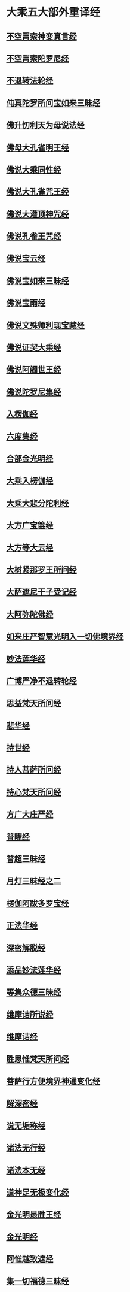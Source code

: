 # 大乘五大部外重译经

## [不空罥索神变真言经](宗教\佛藏\乾隆藏\大乘五大部外重译经\不空罥索神变真言经)

## [不空罥索陀罗尼经](宗教\佛藏\乾隆藏\大乘五大部外重译经\不空罥索陀罗尼经)

## [不退转法轮经](宗教\佛藏\乾隆藏\大乘五大部外重译经\不退转法轮经)

## [伅真陀罗所问宝如来三昧经](宗教\佛藏\乾隆藏\大乘五大部外重译经\伅真陀罗所问宝如来三昧经)

## [佛升忉利天为母说法经](宗教\佛藏\乾隆藏\大乘五大部外重译经\佛升忉利天为母说法经)

## [佛母大孔雀明王经](宗教\佛藏\乾隆藏\大乘五大部外重译经\佛母大孔雀明王经)

## [佛说大乘同性经](宗教\佛藏\乾隆藏\大乘五大部外重译经\佛说大乘同性经)

## [佛说大孔雀咒王经](宗教\佛藏\乾隆藏\大乘五大部外重译经\佛说大孔雀咒王经)

## [佛说大灌顶神咒经](宗教\佛藏\乾隆藏\大乘五大部外重译经\佛说大灌顶神咒经)

## [佛说孔雀王咒经](宗教\佛藏\乾隆藏\大乘五大部外重译经\佛说孔雀王咒经)

## [佛说宝云经](宗教\佛藏\乾隆藏\大乘五大部外重译经\佛说宝云经)

## [佛说宝如来三昧经](宗教\佛藏\乾隆藏\大乘五大部外重译经\佛说宝如来三昧经)

## [佛说宝雨经](宗教\佛藏\乾隆藏\大乘五大部外重译经\佛说宝雨经)

## [佛说文殊师利现宝藏经](宗教\佛藏\乾隆藏\大乘五大部外重译经\佛说文殊师利现宝藏经)

## [佛说证契大乘经](宗教\佛藏\乾隆藏\大乘五大部外重译经\佛说证契大乘经)

## [佛说阿阇世王经](宗教\佛藏\乾隆藏\大乘五大部外重译经\佛说阿阇世王经)

## [佛说陀罗尼集经](宗教\佛藏\乾隆藏\大乘五大部外重译经\佛说陀罗尼集经)

## [入楞伽经](宗教\佛藏\乾隆藏\大乘五大部外重译经\入楞伽经)

## [六度集经](宗教\佛藏\乾隆藏\大乘五大部外重译经\六度集经)

## [合部金光明经](宗教\佛藏\乾隆藏\大乘五大部外重译经\合部金光明经)

## [大乘入楞伽经](宗教\佛藏\乾隆藏\大乘五大部外重译经\大乘入楞伽经)

## [大乘大悲分陀利经](宗教\佛藏\乾隆藏\大乘五大部外重译经\大乘大悲分陀利经)

## [大方广宝箧经](宗教\佛藏\乾隆藏\大乘五大部外重译经\大方广宝箧经)

## [大方等大云经](宗教\佛藏\乾隆藏\大乘五大部外重译经\大方等大云经)

## [大树紧那罗王所问经](宗教\佛藏\乾隆藏\大乘五大部外重译经\大树紧那罗王所问经)

## [大萨遮尼干子受记经](宗教\佛藏\乾隆藏\大乘五大部外重译经\大萨遮尼干子受记经)

## [大阿弥陀佛经](宗教\佛藏\乾隆藏\大乘五大部外重译经\大阿弥陀佛经)

## [如来庄严智慧光明入一切佛境界经](宗教\佛藏\乾隆藏\大乘五大部外重译经\如来庄严智慧光明入一切佛境界经)

## [妙法莲华经](宗教\佛藏\乾隆藏\大乘五大部外重译经\妙法莲华经)

## [广博严净不退转轮经](宗教\佛藏\乾隆藏\大乘五大部外重译经\广博严净不退转轮经)

## [思益梵天所问经](宗教\佛藏\乾隆藏\大乘五大部外重译经\思益梵天所问经)

## [悲华经](宗教\佛藏\乾隆藏\大乘五大部外重译经\悲华经)

## [持世经](宗教\佛藏\乾隆藏\大乘五大部外重译经\持世经)

## [持人菩萨所问经](宗教\佛藏\乾隆藏\大乘五大部外重译经\持人菩萨所问经)

## [持心梵天所问经](宗教\佛藏\乾隆藏\大乘五大部外重译经\持心梵天所问经)

## [方广大庄严经](宗教\佛藏\乾隆藏\大乘五大部外重译经\方广大庄严经)

## [普曜经](宗教\佛藏\乾隆藏\大乘五大部外重译经\普曜经)

## [普超三昧经](宗教\佛藏\乾隆藏\大乘五大部外重译经\普超三昧经)

## [月灯三昧经之二](宗教\佛藏\乾隆藏\大乘五大部外重译经\月灯三昧经之二)

## [楞伽阿跋多罗宝经](宗教\佛藏\乾隆藏\大乘五大部外重译经\楞伽阿跋多罗宝经)

## [正法华经](宗教\佛藏\乾隆藏\大乘五大部外重译经\正法华经)

## [深密解脱经](宗教\佛藏\乾隆藏\大乘五大部外重译经\深密解脱经)

## [添品妙法莲华经](宗教\佛藏\乾隆藏\大乘五大部外重译经\添品妙法莲华经)

## [等集众德三昧经](宗教\佛藏\乾隆藏\大乘五大部外重译经\等集众德三昧经)

## [维摩诘所说经](宗教\佛藏\乾隆藏\大乘五大部外重译经\维摩诘所说经)

## [维摩诘经](宗教\佛藏\乾隆藏\大乘五大部外重译经\维摩诘经)

## [胜思惟梵天所问经](宗教\佛藏\乾隆藏\大乘五大部外重译经\胜思惟梵天所问经)

## [菩萨行方便境界神通变化经](宗教\佛藏\乾隆藏\大乘五大部外重译经\菩萨行方便境界神通变化经)

## [解深密经](宗教\佛藏\乾隆藏\大乘五大部外重译经\解深密经)

## [说无垢称经](宗教\佛藏\乾隆藏\大乘五大部外重译经\说无垢称经)

## [诸法无行经](宗教\佛藏\乾隆藏\大乘五大部外重译经\诸法无行经)

## [诸法本无经](宗教\佛藏\乾隆藏\大乘五大部外重译经\诸法本无经)

## [道神足无极变化经](宗教\佛藏\乾隆藏\大乘五大部外重译经\道神足无极变化经)

## [金光明最胜王经](宗教\佛藏\乾隆藏\大乘五大部外重译经\金光明最胜王经)

## [金光明经](宗教\佛藏\乾隆藏\大乘五大部外重译经\金光明经)

## [阿惟越致遮经](宗教\佛藏\乾隆藏\大乘五大部外重译经\阿惟越致遮经)

## [集一切福德三昧经](宗教\佛藏\乾隆藏\大乘五大部外重译经\集一切福德三昧经)

